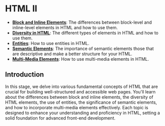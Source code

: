 # HTML II

- [**Block and Inline Elements**](/Stage-3/Block-and-Inline-Elements.md): The differences between block-level and inline-level elements in HTML and how to use them.
- [**Diversity in HTML**](/Stage-3/Diversity-in-HTML.md): The different types of elements in HTML and how to use them.
- [**Entities**](/Stage-3/Entities.md): How to use entities in HTML.
- [**Semantic Elements**](/Stage-3/Semantic-Elements.md): The importance of semantic elements those that are descriptive and make a better structure for your HTML.
- [**Multi-Media Elements**](/Stage-3/Multi-Media-Elements.md): How to use multi-media elements in HTML.

## Introduction

In this stage, we delve into various fundamental concepts of HTML that are crucial for building well-structured and accessible web pages. You'll learn about the differences between block and inline elements, the diversity of HTML elements, the use of entities, the significance of semantic elements, and how to incorporate multi-media elements effectively. Each topic is designed to enhance your understanding and proficiency in HTML, setting a solid foundation for advanced front-end development.
